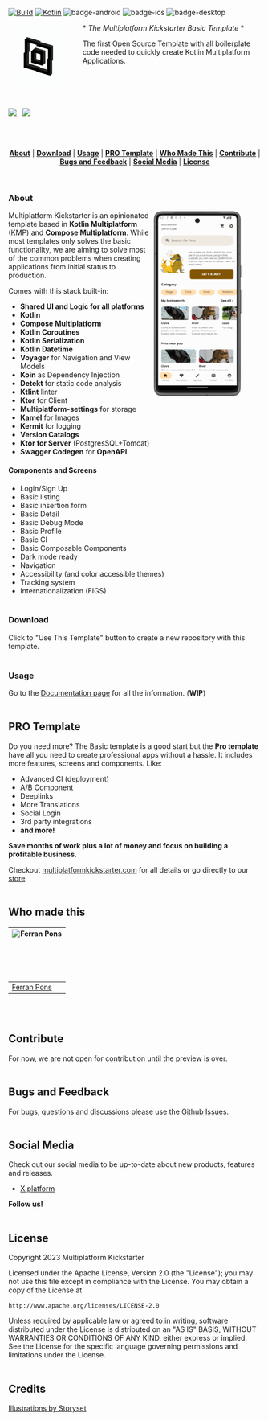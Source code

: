 <!--
  Title: Multiplatform Kickstarter Template
  Description: The first Open Source Template with all boilerplate code needed to quickly create Kotlin Multiplatform Applications.
  Author: Multiplatform Kickstarter
  -->

[![Build](https://github.com/multiplatformkickstarter/kmp-template/actions/workflows/basic.yml/badge.svg)](https://github.com/multiplatformkickstarter/kmp-template/actions/workflows/basic.yml)
[![Kotlin](https://img.shields.io/badge/Kotlin-1.9.20-blue.svg?style=flat&logo=kotlin)](https://kotlinlang.org)
![badge-android](http://img.shields.io/badge/platform-android-6EDB8D.svg?style=flat)
![badge-ios](http://img.shields.io/badge/platform-ios-6EDB8D.svg?style=flat)
![badge-desktop](http://img.shields.io/badge/platform-desktop-6EDB8D.svg?style=flat)

<img src="config/images/multiplatform-kickstarter-logo.png" align="left" height="128px" />
<img align="left" width="0" height="128px" hspace="10" />

<div style="display:block; height: 168px;">
* <i>The Multiplatform Kickstarter Basic Template</i> *

The first Open Source Template with all boilerplate code needed to quickly create Kotlin Multiplatform Applications.
</div>

<!-- Badges -->
<a href="https://twitter.com/mpkickstarter" target="_blank">
 <img src="https://img.shields.io/badge/@mpkickstarter-000000?style=for-the-badge&logo=x&logoColor=white" />
</a>
&nbsp;
<a href="https://multiplatformkickstarter.com" target="_blank">
 <img src="https://img.shields.io/badge/Multiplatform_Kickstarter-4285F4?style=for-the-badge&logo=Google-chrome&logoColor=white" />
</a>
<!-- Badges End -->

<br/><br/>

<p align="center">
<b><a href="#about">About</a></b>
|
<b><a href="#download">Download</a></b>
|
<b><a href="#usage">Usage</a></b>
|
<b><a href="#pro-template">PRO Template</a></b>
|
<b><a href="#who-made-this">Who Made This</a></b>
|
<b><a href="#contribute">Contribute</a></b>
|
<b><a href="#bugs-and-feedback">Bugs and Feedback</a></b>
|
<b><a href="#socila-media">Social Media</a></b>
|
<b><a href="#license">License</a></b>
</p>
<br/>

### About

<img align="right" width="0" height="368px" hspace="20"/>
<img src="config/images/multiplatform-kickstarter-screenshot.png" height="368px" align="right" />

Multiplatform Kickstarter is an opinionated template based in **Kotlin Multiplatform** (KMP) and **Compose Multiplatform**. While most templates only solves the basic functionality, we are aiming to solve most of the common problems when creating applications from initial status to production. 

Comes with this stack built-in:

- **Shared UI and Logic for all platforms**
- **Kotlin**
- **Compose Multiplatform**
- **Kotlin Coroutines**
- **Kotlin Serialization**
- **Kotlin Datetime**
- **Voyager** for Navigation and View Models
- **Koin** as Dependency Injection
- **Detekt** for static code analysis
- **Ktlint** linter
- **Ktor** for Client
- **Multiplatform-settings** for storage
- **Kamel** for Images
- **Kermit** for logging
- **Version Catalogs**
- **Ktor for Server** (PostgresSQL+Tomcat)
- **Swagger Codegen** for **OpenAPI**

#### Components and Screens

* Login/Sign Up
* Basic listing
* Basic insertion form
* Basic Detail
* Basic Debug Mode
* Basic Profile
* Basic CI
* Basic Composable Components
* Dark mode ready
* Navigation
* Accessibility (and color accessible themes)
* Tracking system
* Internationalization (FIGS)
<br><br>


### Download

Click to "Use This Template" button to create a new repository with this template.
<br><br>

### Usage

Go to the [Documentation page](https://docs.multiplatformkickstarter.com) for all the information. (**WIP**)
<br><br>

PRO Template
-----------------

Do you need more? The Basic template is a good start but the **Pro template** have all you need to create professional apps without a hassle.
It includes more features, screens and components. Like:

- Advanced CI (deployment)
- A/B Component
- Deeplinks
- More Translations
- Social Login
- 3rd party integrations
- **and more!**

**Save months of work plus a lot of money and focus on building a profitable business.**

Checkout [multiplatformkickstarter.com](https://www.multiplatformkickstarter.com) for all details or go directly to our [store](https://www.multiplatformkickstarter.com/pricing)
<br><br>


Who made this
--------------

| <a href="https://github.com/ferranpons"><img src="https://avatars2.githubusercontent.com/u/1225463?v=3&s=460" alt="Ferran Pons" align="left" height="100" width="100" /></a> |
|------------------------------------------------------------------------------------------------------------------------------------------------------------------------------|
| [Ferran Pons](https://github.com/ferranpons)                                                                                                                                 |

<br><br>

Contribute
----------

For now, we are not open for contribution until the preview is over.
<br><br>


Bugs and Feedback
-----------------

For bugs, questions and discussions please use the [Github Issues](https://github.com/multiplatformkickstarter/kmp-template/issues).
<br><br>


Social Media
------------

Check out our social media to be up-to-date about new products, features and releases.

- [X platform](https://twitter.com/mpkickstarter)

**Follow us!**
<br><br>


License
-------

Copyright 2023 Multiplatform Kickstarter

Licensed under the Apache License, Version 2.0 (the "License");
you may not use this file except in compliance with the License.
You may obtain a copy of the License at

    http://www.apache.org/licenses/LICENSE-2.0

Unless required by applicable law or agreed to in writing, software
distributed under the License is distributed on an "AS IS" BASIS,
WITHOUT WARRANTIES OR CONDITIONS OF ANY KIND, either express or implied.
See the License for the specific language governing permissions and
limitations under the License.
<br><br>


Credits
-------

<a href="https://storyset.com/user">Illustrations by Storyset</a>